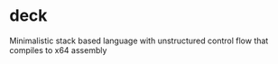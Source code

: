 # deck
Minimalistic stack based language with unstructured control flow that compiles to x64 assembly
